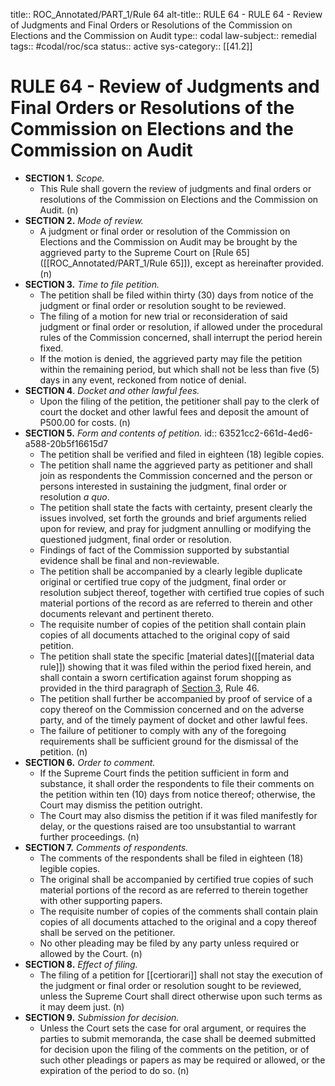 title:: ROC_Annotated/PART_1/Rule 64
alt-title:: RULE 64 - RULE 64 - Review of Judgments and Final Orders or Resolutions of the Commission on Elections and the Commission on Audit
type:: codal
law-subject:: remedial
tags:: #codal/roc/sca
status:: active
sys-category:: [[41.2]]

# RULE 64 - Review of Judgments and Final Orders or Resolutions of the Commission on Elections and the Commission on Audit
- **SECTION 1.** *Scope.*
	- This Rule shall govern the review of judgments and final orders or resolutions of the Commission on Elections and the Commission on Audit. (n)
- **SECTION 2.** *Mode of review.*
	- A judgment or final order or resolution of the Commission on Elections and the Commission on Audit may be brought by the aggrieved party to the Supreme Court on [Rule 65]([[ROC_Annotated/PART_1/Rule 65]]), except as hereinafter provided. (n)
- **SECTION 3.** *Time to file petition.*
	- The petition shall be filed within thirty (30) days from notice of the judgment or final order or resolution sought to be reviewed.
	- The filing of a motion for new trial or reconsideration of said judgment or final order or resolution, if allowed under the procedural rules of the Commission concerned, shall interrupt the period herein fixed.
	- If the motion is denied, the aggrieved party may file the petition within the remaining period, but which shall not be less than five (5) days in any event, reckoned from notice of denial.
- **SECTION 4**. *Docket and other lawful fees.*
	- Upon the filing of the petition, the petitioner shall pay to the clerk of court the docket and other lawful fees and deposit the amount of P500.00 for costs. (n)
- **SECTION 5.** *Form and contents of petition.*
  id:: 63521cc2-661d-4ed6-a588-20b5f16615d7
	- The petition shall be verified and filed in eighteen (18) legible copies.
	- The petition shall name the aggrieved party as petitioner and shall join as respondents the Commission concerned and the person or persons interested in sustaining the judgment, final order or resolution *a quo*.
	- The petition shall state the facts with certainty, present clearly the issues involved, set forth the grounds and brief arguments relied upon for review, and pray for judgment annulling or modifying the questioned judgment, final order or resolution.
	- Findings of fact of the Commission supported by substantial evidence shall be final and non-reviewable.
	- The petition shall be accompanied by a clearly legible duplicate original or certified true copy of the judgment, final order or resolution subject thereof, together with certified true copies of such material portions of the record as are referred to therein and other documents relevant and pertinent thereto.
	- The requisite number of copies of the petition shall contain plain copies of all documents attached to the original copy of said petition.
	- The petition shall state the specific [material dates]([[material data rule]]) showing that it was filed within the period fixed herein, and shall contain a sworn certification against forum shopping as provided in the third paragraph of [Section 3](((630798b4-59e9-479b-b223-63d1b4cb92fa))), Rule 46.
	- The petition shall further be accompanied by proof of service of a copy thereof on the Commission concerned and on the adverse party, and of the timely payment of docket and other lawful fees.
	- The failure of petitioner to comply with any of the foregoing requirements shall be sufficient ground for the dismissal of the petition. (n)
- **SECTION 6.** *Order to comment.*
	- If the Supreme Court finds the petition sufficient in form and substance, it shall order the respondents to file their comments on the petition within ten (10) days from notice thereof; otherwise, the Court may dismiss the petition outright.
	- The Court may also dismiss the petition if it was filed manifestly for delay, or the questions raised are too unsubstantial to warrant further proceedings. (n)
- **SECTION 7.** *Comments of respondents.*
	- The comments of the respondents shall be filed in eighteen (18) legible copies.
	- The original shall be accompanied by certified true copies of such material portions of the record as are referred to therein together with other supporting papers.
	- The requisite number of copies of the comments shall contain plain copies of all documents attached to the original and a copy thereof shall be served on the petitioner.
	- No other pleading may be filed by any party unless required or allowed by the Court. (n)
- **SECTION 8.** *Effect of filing.*
	- The filing of a petition for [[certiorari]] shall not stay the execution of the judgment or final order or resolution sought to be reviewed, unless the Supreme Court shall direct otherwise upon such terms as it may deem just. (n)
- **SECTION 9.** *Submission for decision.*
	- Unless the Court sets the case for oral argument, or requires the parties to submit memoranda, the case shall be deemed submitted for decision upon the filing of the comments on the petition, or of such other pleadings or papers as may be required or allowed, or the expiration of the period to do so. (n)